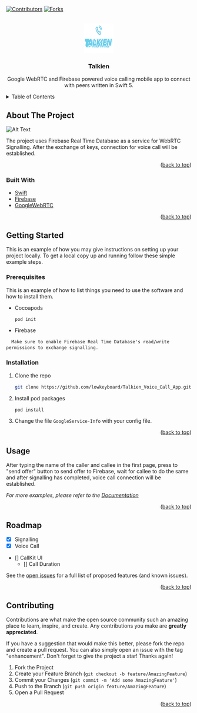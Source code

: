 <div id="top"></div>

[![Contributors][contributors-shield]][contributors-url]
[![Forks][forks-shield]][forks-url]

<!-- PROJECT LOGO -->
<br />
<div align="center">
  <a href="https://github.com/lowkeyboard/Talkien_Voice_Call_App">
    <img src="images/logo.png" alt="Logo" width="80" height="80">
  </a>

<h3 align="center">Talkien</h3>

  <p align="center">
    Google WebRTC and Firebase powered voice calling mobile app to connect with peers written in Swift 5.
  </p>
</div>

<!-- TABLE OF CONTENTS -->
<details>
  <summary>Table of Contents</summary>
  <ol>
    <li>
      <a href="#about-the-project">About The Project</a>
      <ul>
        <li><a href="#built-with">Built With</a></li>
      </ul>
    </li>
    <li>
      <a href="#getting-started">Getting Started</a>
      <ul>
        <li><a href="#prerequisites">Prerequisites</a></li>
        <li><a href="#installation">Installation</a></li>
      </ul>
    </li>
    <li><a href="#usage">Usage</a></li>
    <li><a href="#roadmap">Roadmap</a></li>
    <li><a href="#contributing">Contributing</a></li>
  </ol>
</details>

<!-- ABOUT THE PROJECT -->

## About The Project

![Alt Text](https://media.giphy.com/media/sAVf03gbOId35WEcD1/giphy.gif)

The project uses Firebase Real Time Database as a service for WebRTC Signalling. After the exchange of keys, connection for voice call will be established.

<p align="right">(<a href="#top">back to top</a>)</p>

### Built With

- [Swift](https://docs.swift.org/swift-book/)
- [Firebase](http://firebase.google.com)
- [GoogleWebRTC](https://cocoapods.org/pods/GoogleWebRTC)

<p align="right">(<a href="#top">back to top</a>)</p>

<!-- GETTING STARTED -->

## Getting Started

This is an example of how you may give instructions on setting up your project locally.
To get a local copy up and running follow these simple example steps.

### Prerequisites

This is an example of how to list things you need to use the software and how to install them.

- Cocoapods
  ```sh
  pod init
  ```
- Firebase

```
  Make sure to enable Firebase Real Time Database's read/write permissions to exchange signalling.
```

### Installation

1. Clone the repo
   ```sh
   git clone https://github.com/lowkeyboard/Talkien_Voice_Call_App.git
   ```
2. Install pod packages
   ```sh
   pod install
   ```
3. Change the file `GoogleService-Info` with your config file.

<p align="right">(<a href="#top">back to top</a>)</p>

<!-- USAGE EXAMPLES -->

## Usage

After typing the name of the caller and callee in the first page, press to "send offer" button to send offer to Firebase,
wait for callee to do the same and after signalling has completed, voice call connection will be established.

_For more examples, please refer to the [Documentation](https://webrtc.googlesource.com/src/+/refs/heads/main/examples/objc/AppRTCMobile)_

<p align="right">(<a href="#top">back to top</a>)</p>

<!-- ROADMAP -->

## Roadmap

- [x] Signalling
- [x] Voice Call
- [] CallKit UI
  - [] Call Duration

See the [open issues](https://github.com/lowkeyboard/Talkien_Voice_Call_App/issues) for a full list of proposed features (and known issues).

<p align="right">(<a href="#top">back to top</a>)</p>

<!-- CONTRIBUTING -->

## Contributing

Contributions are what make the open source community such an amazing place to learn, inspire, and create. Any contributions you make are **greatly appreciated**.

If you have a suggestion that would make this better, please fork the repo and create a pull request. You can also simply open an issue with the tag "enhancement".
Don't forget to give the project a star! Thanks again!

1. Fork the Project
2. Create your Feature Branch (`git checkout -b feature/AmazingFeature`)
3. Commit your Changes (`git commit -m 'Add some AmazingFeature'`)
4. Push to the Branch (`git push origin feature/AmazingFeature`)
5. Open a Pull Request

<p align="right">(<a href="#top">back to top</a>)</p>

<!-- MARKDOWN LINKS & IMAGES -->

[contributors-shield]: https://img.shields.io/github/contributors/lowkeyboard/Talkien_Voice_Call_App.svg?style=for-the-badge
[contributors-url]: https://github.com/lowkeyboard/Talkien_Voice_Call_App/graphs/contributors
[forks-shield]: https://img.shields.io/github/forks/lowkeyboard/Talkien_Voice_Call_App.svg?style=for-the-badge
[forks-url]: https://github.com/lowkeyboard/Talkien_Voice_Call_App/network/members
[stars-shield]: https://img.shields.io/github/stars/lowkeyboard/Talkien_Voice_Call_App.svg?style=for-the-badge
[stars-url]: https://github.com/lowkeyboard/Talkien_Voice_Call_App/stargazers
[issues-shield]: https://img.shields.io/github/issues/lowkeyboard/Talkien_Voice_Call_App.svg?style=for-the-badge
[issues-url]: https://github.com/lowkeyboard/Talkien_Voice_Call_App/issues
